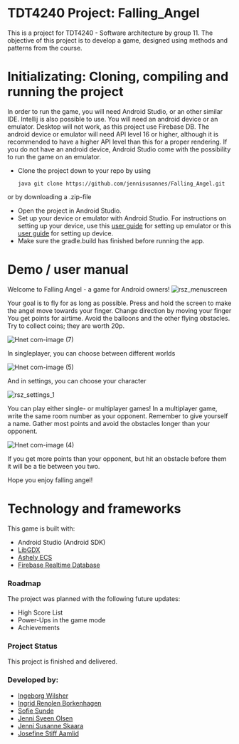 # TDT4240 Project: Falling_Angel
This is a project for TDT4240 - Software architecture by group 11. The objective of this project is to develop a game, designed using methods and patterns from the course. 



# Initializating: Cloning, compiling and running the project
In order to run the game, you will need Android Studio, or an other similar IDE. Intellij is also possible to use.
You will need an android device or an emulator. Desktop will not work, as this project use Firebase DB.
The android device or emulator will need API level 16 or higher, although it is recommended to have a higher API level than this for a proper rendering.
If you do not have an android device, Android Studio come with the possibility to run the game on an emulator.

* Clone the project down to your repo by using

     ```java git clone https://github.com/jennisusannes/Falling_Angel.git ```
     
or by downloading a .zip-file
* Open the project in Android Studio. 
* Set up your device or emulator with Android Studio.
 For instructions on setting up your device, use this [user guide](https://developer.android.com/studio/run/managing-avds) for setting up emulator or this [user guide](https://developer.android.com/studio/run/device) for setting up device.
* Make sure the gradle.build has finished before running the app.

# Demo / user manual

Welcome to Falling Angel - a game for Android owners!
![rsz_menuscreen](https://user-images.githubusercontent.com/72627273/116004796-b0ba2000-a604-11eb-9deb-1d9c38794b28.png)


Your goal is to fly for as long as possible. Press and hold the screen to make the angel move towards your finger. Change direction by moving your finger 
You get points for airtime. Avoid the balloons and the other flying obstacles. Try to collect coins; they are worth 20p.



![Hnet com-image (7)](https://user-images.githubusercontent.com/72627273/116005524-a9484600-a607-11eb-860b-2ea0a367aecd.gif)




In singleplayer, you can choose between different worlds


![Hnet com-image (5)](https://user-images.githubusercontent.com/72627273/116005199-27a3e880-a606-11eb-91eb-6ce8418f7a08.gif)

And in settings, you can choose your character


![rsz_settings_1](https://user-images.githubusercontent.com/72627273/116005271-88cbbc00-a606-11eb-8495-5b9703ddb95c.png)


You can play either single- or multiplayer games!
In a multiplayer game, write the same room number as your opponent. Remember to give yourself a name. Gather most points and avoid the obstacles longer than your opponent.



![Hnet com-image (4)](https://user-images.githubusercontent.com/72627273/116005019-8ae14b00-a605-11eb-97e7-ef4e6c5e429d.gif)


If you get more points than your opponent, but hit an obstacle before them it will be a tie between you two.

Hope you enjoy falling angel!

# Technology and frameworks 
This game is built with: 
* Android Studio (Android SDK)
* [LibGDX](https://github.com/libgdx/libgdx/wiki)
* [Ashely ECS](https://github.com/libgdx/ashley/wiki) 
* [Firebase Realtime Database](https://firebase.google.com/)

### Roadmap
The project was planned with the following future updates:
* High Score List
* Power-Ups in the game mode
* Achievements 

### Project Status
This project is finished and delivered. 

### Developed by:
* [Ingeborg Wilsher](https://github.com/Ingebwi)   
* [Ingrid Renolen Borkenhagen](https://github.com/ingrirbo)
* [Sofie Sunde](https://github.com/sofiesunde)
* [Jenni Sveen Olsen](https://github.com/jenniolsen)
* [Jenni Susanne Skaara](https://github.com/JenniSusanneSkaara)
* [Josefine Stiff Aamlid](https://github.com/Jeaamlid)
